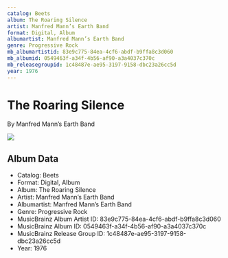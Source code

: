 ```yaml
---
catalog: Beets
album: The Roaring Silence
artist: Manfred Mann’s Earth Band
format: Digital, Album
albumartist: Manfred Mann’s Earth Band
genre: Progressive Rock
mb_albumartistid: 83e9c775-84ea-4cf6-abdf-b9ffa8c3d060
mb_albumid: 0549463f-a34f-4b56-af90-a3a4037c370c
mb_releasegroupid: 1c48487e-ae95-3197-9158-dbc23a26cc5d
year: 1976
---
```


# The Roaring Silence

By Manfred Mann’s Earth Band

![](../../assets/beetscovers/Manfred_Mann’s_Earth_Band-The_Roaring_Silence.jpg)

## Album Data

- Catalog: Beets
- Format: Digital, Album
- Album: The Roaring Silence
- Artist: Manfred Mann’s Earth Band
- Albumartist: Manfred Mann’s Earth Band
- Genre: Progressive Rock
- MusicBrainz Album Artist ID: 83e9c775-84ea-4cf6-abdf-b9ffa8c3d060
- MusicBrainz Album ID: 0549463f-a34f-4b56-af90-a3a4037c370c
- MusicBrainz Release Group ID: 1c48487e-ae95-3197-9158-dbc23a26cc5d
- Year: 1976

